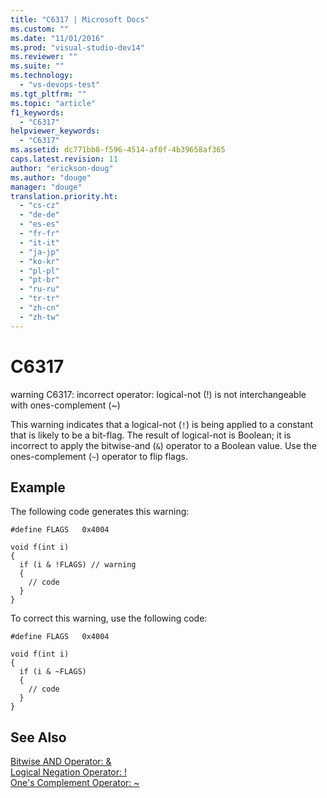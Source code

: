 ```yaml
---
title: "C6317 | Microsoft Docs"
ms.custom: ""
ms.date: "11/01/2016"
ms.prod: "visual-studio-dev14"
ms.reviewer: ""
ms.suite: ""
ms.technology: 
  - "vs-devops-test"
ms.tgt_pltfrm: ""
ms.topic: "article"
f1_keywords: 
  - "C6317"
helpviewer_keywords: 
  - "C6317"
ms.assetid: dc771bb8-f596-4514-af0f-4b39658af365
caps.latest.revision: 11
author: "erickson-doug"
ms.author: "douge"
manager: "douge"
translation.priority.ht: 
  - "cs-cz"
  - "de-de"
  - "es-es"
  - "fr-fr"
  - "it-it"
  - "ja-jp"
  - "ko-kr"
  - "pl-pl"
  - "pt-br"
  - "ru-ru"
  - "tr-tr"
  - "zh-cn"
  - "zh-tw"
---
```

# C6317
warning C6317: incorrect operator: logical-not (!) is not interchangeable with ones-complement (~)  
  
 This warning indicates that a logical-not (`!`) is being applied to a constant that is likely to be a bit-flag. The result of logical-not is Boolean; it is incorrect to apply the bitwise-and (`&`) operator to a Boolean value. Use the ones-complement (`~`) operator to flip flags.  
  
## Example  
 The following code generates this warning:  
  
```  
#define FLAGS   0x4004  
  
void f(int i)  
{  
  if (i & !FLAGS) // warning  
  {   
    // code  
  }  
}  
```  
  
 To correct this warning, use the following code:  
  
```  
#define FLAGS   0x4004  
  
void f(int i)  
{  
  if (i & ~FLAGS)  
  {  
    // code  
  }  
}  
```  
  
## See Also  
 [Bitwise AND Operator: &](../Topic/Bitwise%20AND%20Operator:%20&.md)   
 [Logical Negation Operator: !](../Topic/Logical%20Negation%20Operator:%20!.md)   
 [One's Complement Operator: ~](../Topic/One's%20Complement%20Operator:%20~.md)